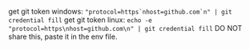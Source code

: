 get git token windows: ```"protocol=https`nhost=github.com`n" | git credential fill``` 
get git token linux: ``` echo -e "protocol=https\nhost=github.com\n" | git credential fill ```
DO NOT share this, paste it in the env file. 